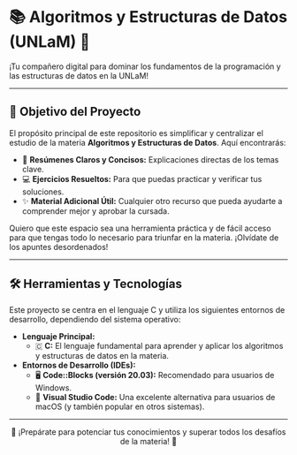 # 📚 Algoritmos y Estructuras de Datos (UNLaM) 🧠

¡Tu compañero digital para dominar los fundamentos de la programación y las estructuras de datos en la UNLaM!

---

## 🎯 Objetivo del Proyecto

El propósito principal de este repositorio es simplificar y centralizar el estudio de la materia **Algoritmos y Estructuras de Datos**. Aquí encontrarás:

* 📄 **Resúmenes Claros y Concisos:** Explicaciones directas de los temas clave.
* 💻 **Ejercicios Resueltos:** Para que puedas practicar y verificar tus soluciones.
* ✨ **Material Adicional Útil:** Cualquier otro recurso que pueda ayudarte a comprender mejor y aprobar la cursada.

Quiero que este espacio sea una herramienta práctica y de fácil acceso para que tengas todo lo necesario para triunfar en la materia. ¡Olvídate de los apuntes desordenados!

---

## 🛠️ Herramientas y Tecnologías

Este proyecto se centra en el lenguaje C y utiliza los siguientes entornos de desarrollo, dependiendo del sistema operativo:

* **Lenguaje Principal:**
    * 🇨 **C:** El lenguaje fundamental para aprender y aplicar los algoritmos y estructuras de datos en la materia.
* **Entornos de Desarrollo (IDEs):**
    * 🖥️ **Code::Blocks (versión 20.03):** Recomendado para usuarios de Windows.
    * 🍎 **Visual Studio Code:** Una excelente alternativa para usuarios de macOS (y también popular en otros sistemas).

---

<p align="center">
  🚀 ¡Prepárate para potenciar tus conocimientos y superar todos los desafíos de la materia! 🚀
</p>
